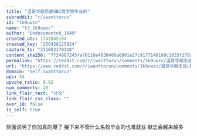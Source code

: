 ```yaml
---
title: "温哥华献忠是UBC商学院毕业的"
subreddit: "r/iwanttorun"
id: "1k9uwzc"
name: "t3_1k9uwzc"
author: "Undocumented_1649"
created_utc: 1745845104
created_key: "250428125824"
capture_ts: "251002170118"
content_sha256: "7f24987245fa78110e4838488a0801e27c9177140169c1833f270a3877cdbe91"
permalink: "https://reddit.com/r/iwanttorun/comments/1k9uwzc/温哥华献忠是ubc商学院毕业的/"
url: "https://www.reddit.com/r/iwanttorun/comments/1k9uwzc/温哥华献忠是ubc商学院毕业的/"
domain: "self.iwanttorun"
ups: 34
upvote_ratio: 0.92
num_comments: 20
link_flair_text: "讨论"
link_flair_css_class: ""
over_18: false
is_self: true
---
```


侧面说明了你加真的爆了 接下来不管什么名校毕业的也难就业 献忠会越来越多
